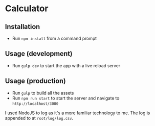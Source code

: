 # Calculator

## Installation

- Run `npm install` from a command prompt

## Usage (development)

- Run `gulp dev` to start the app with a live reload server

## Usage (production)

- Run `gulp` to build all the assets
- Run `npm run start` to start the server and navigate to `http://localhost/3000`

I used NodeJS to log as it's a more familiar technology to me. The log is appended to at `root/log/log.csv`.
